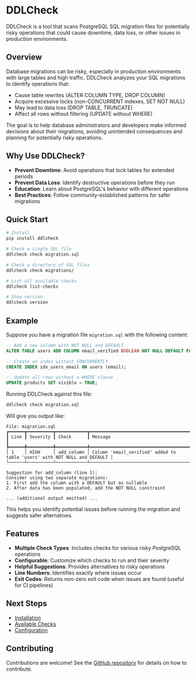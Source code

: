 # DDLCheck

DDLCheck is a tool that scans PostgreSQL SQL migration files for potentially risky operations that could cause downtime, data loss, or other issues in production environments.

## Overview

Database migrations can be risky, especially in production environments with large tables and high traffic. DDLCheck analyzes your SQL migrations to identify operations that:

- Cause table rewrites (ALTER COLUMN TYPE, DROP COLUMN)
- Acquire excessive locks (non-CONCURRENT indexes, SET NOT NULL)
- May lead to data loss (DROP TABLE, TRUNCATE)
- Affect all rows without filtering (UPDATE without WHERE)

The goal is to help database administrators and developers make informed decisions about their migrations, avoiding unintended consequences and planning for potentially risky operations.

## Why Use DDLCheck?

- **Prevent Downtime**: Avoid operations that lock tables for extended periods
- **Prevent Data Loss**: Identify destructive operations before they run
- **Education**: Learn about PostgreSQL's behavior with different operations
- **Best Practices**: Follow community-established patterns for safer migrations

## Quick Start

```bash
# Install
pip install ddlcheck

# Check a single SQL file
ddlcheck check migration.sql

# Check a directory of SQL files
ddlcheck check migrations/

# List all available checks
ddlcheck list-checks

# Show version
ddlcheck version
```

## Example

Suppose you have a migration file `migration.sql` with the following content:

```sql
-- Add a new column with NOT NULL and DEFAULT
ALTER TABLE users ADD COLUMN email_verified BOOLEAN NOT NULL DEFAULT FALSE;

-- Create an index without CONCURRENTLY
CREATE INDEX idx_users_email ON users (email);

-- Update all rows without a WHERE clause
UPDATE products SET visible = TRUE;
```

Running DDLCheck against this file:

```bash
ddlcheck check migration.sql
```

Will give you output like:

```
File: migration.sql
┏━━━━━━┳━━━━━━━━━━┳━━━━━━━━━━━━┳━━━━━━━━━━━━━━━━━━━━━━━━━━━━━━━━━━━━━━━━━━━━━━━━━━━━━━━━━━━━━━━━━━━━━━━━━━┓
┃ Line ┃ Severity ┃ Check      ┃ Message                                                                  ┃
┡━━━━━━╇━━━━━━━━━━╇━━━━━━━━━━━━╇━━━━━━━━━━━━━━━━━━━━━━━━━━━━━━━━━━━━━━━━━━━━━━━━━━━━━━━━━━━━━━━━━━━━━━━━━━┩
│ 1    │ HIGH     │ add_column │ Column 'email_verified' added to table 'users' with NOT NULL and DEFAULT │
└──────┴──────────┴────────────┴──────────────────────────────────────────────────────────────────────────┘

Suggestion for add_column (line 1):
Consider using two separate migrations:
1. First add the column with a DEFAULT but as nullable
2. After data has been populated, add the NOT NULL constraint

... (additional output omitted) ...
```

This helps you identify potential issues before running the migration and suggests safer alternatives.

## Features

- **Multiple Check Types**: Includes checks for various risky PostgreSQL operations
- **Configurable**: Customize which checks to run and their severity
- **Helpful Suggestions**: Provides alternatives to risky operations
- **Line Numbers**: Identifies exactly where issues occur
- **Exit Codes**: Returns non-zero exit code when issues are found (useful for CI pipelines)

## Next Steps

- [Installation](installation.md)
- [Available Checks](checks/index.md)
- [Configuration](configuration.md)

## Contributing

Contributions are welcome! See the [GitHub repository](https://github.com/supabase/ddlcheck) for details on how to contribute. 